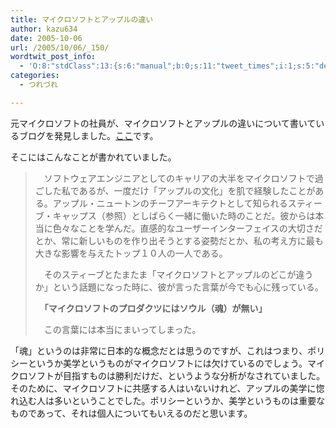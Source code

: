 ```yaml
---
title: マイクロソフトとアップルの違い
author: kazu634
date: 2005-10-06
url: /2005/10/06/_150/
wordtwit_post_info:
  - 'O:8:"stdClass":13:{s:6:"manual";b:0;s:11:"tweet_times";i:1;s:5:"delay";i:0;s:7:"enabled";i:1;s:10:"separation";s:2:"60";s:7:"version";s:3:"3.7";s:14:"tweet_template";b:0;s:6:"status";i:2;s:6:"result";a:0:{}s:13:"tweet_counter";i:2;s:13:"tweet_log_ids";a:1:{i:0;i:2097;}s:9:"hash_tags";a:0:{}s:8:"accounts";a:1:{i:0;s:7:"kazu634";}}'
categories:
  - つれづれ

---
```

<div class="section">
<p>
    元マイクロソフトの社員が、マイクロソフトとアップルの違いについて書いているブログを発見しました。<a href="http://satoshi.blogs.com/life/2005/10/post_1.html" onclick="__gaTracker('send', 'event', 'outbound-article', 'http://satoshi.blogs.com/life/2005/10/post_1.html', 'ここ');" target="blank">ここ</a>です。
</p>
  
<p>
    そこにはこんなことが書かれていました。
</p>
  
<blockquote>
<p>
      　ソフトウェアエンジニアとしてのキャリアの大半をマイクロソフトで過ごした私であるが、一度だけ「アップルの文化」を肌で経験したことがある。アップル・ニュートンのチーフアーキテクトとして知られるスティーブ・キャップス（参照）としばらく一緒に働いた時のことだ。彼からは本当に色々なことを学んだ。直感的なユーザーインターフェイスの大切さだとか、常に新しいものを作り出そうとする姿勢だとか、私の考え方に最も大きな影響を与えたトップ１０人の一人である。
</p>
    
<p>
      　そのスティーブとたまたま「マイクロソフトとアップルのどこが違うか」という話題になった時に、彼が言った言葉が今でも心に残っている。 
      
<p>
        　<b>「マイクロソフトのプロダクツにはソウル（魂）が無い」</b>
</p>
      
<p>
        　この言葉には本当にまいってしまった。
</p></blockquote> 
      
<p>
        「魂」というのは非常に日本的な概念だとは思うのですが、これはつまり、ポリシーというか美学というものがマイクロソフトには欠けているのでしょう。マイクロソフトが目指すものは勝利だけだ、というような分析がなされていました。そのために、マイクロソフトに共感する人はいないけれど、アップルの美学に惚れ込む人は多いということでした。ポリシーというか、美学というものは重要なものであって、それは個人についてもいえるのだと思います。
</p></div>